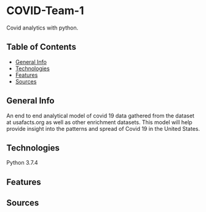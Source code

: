 # COVID-Team-1
Covid analytics with python.

## Table of Contents
* [General Info](#General-info)
* [Technologies](#technologies)
* [Features](#features)
* [Sources](#sources)

## General Info
An end to end analytical model of covid 19 data gathered from the dataset at usafacts.org as well as other enrichment datasets. This model will help provide insight into the patterns and spread of Covid 19 in the United States.

## Technologies
Python 3.7.4

## Features

## Sources

